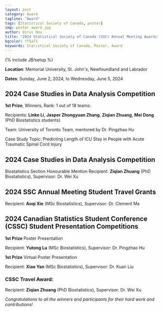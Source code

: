 ```yaml
---
layout: post
category: Award
tagline: "Award"
tags: [Statistical Society of Canada, poster]
img: poster_award.jpg
author: Qirui Hou
title: "2024 Statistical Society of Canada (SSC) Annual Meeting Awards"
bgcolor: ff5a71
keywords: Statistical Society of Canada, Poster, Award
---
```



{% include JB/setup %}

**Location**: Memorial University, St. John's, Newfoundland and Labrador

**Dates**: Sunday, June 2, 2024, to Wednesday, June 5, 2024


<!--more-->


## **2024 Case Studies in Data Analysis Competition**

**1st Prize**, Winners, Rank: 1 out of 18 teams:

Recipients: **Linke Li**, **Jasper Zhongyuan Zhang**, **Ziqian Zhuang**, **Mei Dong** (PhD Biostatistics students)

Team: University of Toronto Team, mentored by Dr. Pingzhao Hu

Case Study Topic: Predicting Length of ICU Stay in People with Acute Traumatic Spinal Cord Injury

## **2024 Case Studies in Data Analysis Competition**

Biostatistics Section Honourable Mention Recipient: **Ziqian Zhuang** (PhD Biostatistics), Supervisor: Dr. Wei Xu

## **2024 SSC Annual Meeting Student Travel Grants**

Recipient: **Aoqi Xie** (MSc Biostatistics), Supervisor: Dr. Clement Ma

## **2024 Canadian Statistics Student Conference (CSSC) Student Presentation Competitions**

**1st Prize** Poster Presentation

Recipient: **Yutong Lu** (MSc Biostatistics), Supervisor: Dr. Pingzhao Hu

**1st Prize** Virtual Poster Presentation

Recipient: **Xiao Yan** (MSc Biostatistics), Supervisor: Dr. Kuan Liu

### **CSSC Travel Award**:

Recipient: **Ziqian Zhuang** (PhD Biostatistics), Supervisor: Dr. Wei Xu

_Congratulations to all the winners and participants for their hard work and contributions!_


